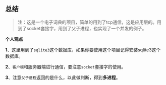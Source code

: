 ## 总结

> 注：这是一个电子词典的项目，简单的用到了tcp通信，这是应用层的。用到了socket套接字，用到了父子进程，也实现了一个并发的例子。

**个人观点**

**1**、这里用到了`sqlite3`这个数据库，如果你要使用这个项目记得安装sqlite3这个数据库。

**2**、``客户端``和服务器端进行通信，要注意`socket`套接字的使用。

**3**、注意`父子进程`返回的是什么，以此做判断，得到**多进程**。



